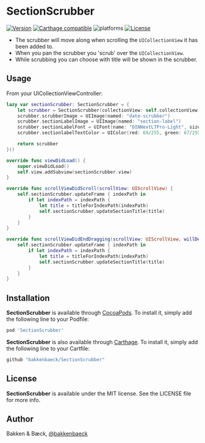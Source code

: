 # SectionScrubber

[![Version](https://img.shields.io/cocoapods/v/SectionScrubber.svg?style=flat)](https://cocoapods.org/pods/SectionScrubber)
[![Carthage compatible](https://img.shields.io/badge/Carthage-compatible-4BC51D.svg?style=flat)](https://github.com/bakkenbaeck/SectionScrubber)
![platforms](https://img.shields.io/badge/platforms-iOS%20%7C%20OS%20X%20%7C%20watchOS%20%7C%20tvOS%20-lightgrey.svg)
[![License](https://img.shields.io/cocoapods/l/SectionScrubber.svg?style=flat)](https://cocoapods.org/pods/DATAStack)

* The scrubber will move along when scrolling the `UICollectionView` it has been added to.
* When you pan the scrubber you 'scrub' over the `UICollectionView`.
* While scrubbing you can choose with title will be shown in the scrubber.

## Usage

From your UICollectionViewController:

```swift
lazy var sectionScrubber: SectionScrubber = {
    let scrubber = SectionScrubber(collectionView: self.collectionView!)
    scrubber.scrubberImage = UIImage(named: "date-scrubber")
    scrubber.sectionLabelImage = UIImage(named: "section-label")
    scrubber.sectionLabelFont = UIFont(name: "DINNextLTPro-Light", size: 18)
    scrubber.sectionlabelTextColor = UIColor(red: 69/255, green: 67/255, blue: 76/255, alpha: 0.8)

    return scrubber
}()

override func viewDidLoad() {
    super.viewDidLoad()
    self.view.addSubview(sectionScrubber.view)
}

override func scrollViewDidScroll(scrollView: UIScrollView) {
    self.sectionScrubber.updateFrame { indexPath in
        if let indexPath = indexPath {
            let title = titleForIndexPath(indexPath)
            self.sectionScrubber.updateSectionTitle(title)
        }
    }
}

override func scrollViewDidEndDragging(scrollView: UIScrollView, willDecelerate decelerate: Bool) {
    self.sectionScrubber.updateFrame { indexPath in
        if let indexPath = indexPath {
            let title = titleForIndexPath(indexPath)
            self.sectionScrubber.updateSectionTitle(title)
        }
    }
}
```

## Installation

**SectionScrubber** is available through [CocoaPods](http://cocoapods.org). To install
it, simply add the following line to your Podfile:

```ruby
pod 'SectionScrubber'
```

**SectionScrubber** is also available through [Carthage](https://github.com/Carthage/Carthage). To install
it, simply add the following line to your Cartfile:

```ruby
github "bakkenbaeck/SectionScrubber"
```

## License

**SectionScrubber** is available under the MIT license. See the LICENSE file for more info.

## Author

Bakken & Bæck, [@bakkenbaeck](https://twitter.com/bakkenbaeck)
